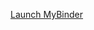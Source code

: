 [Launch MyBinder](https://mybinder.org/v2/gh/inactinique/survey_design3/e744bc6ce223d73c5f1e2e30b1a139566ad37c4f?urlpath=lab%2Ftree%2Fsurvey_design3.ipynb)
